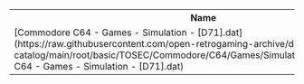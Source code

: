 <table>
<tr><th>Name</th><th>Size</th></tr>
<tr><td>[Commodore C64 - Games - Simulation - [D71].dat](https://raw.githubusercontent.com/open-retrogaming-archive/dat-catalog/main/root/basic/TOSEC/Commodore/C64/Games/Simulation/[D71]/Commodore C64 - Games - Simulation - [D71].dat)</td><td>913</td></tr>
</table>
